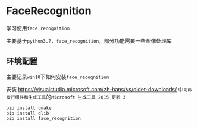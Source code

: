 # FaceRecognition
学习使用`face_recognition`

主要基于`python3.7`，`face_recognition`，部分功能需要一些图像处理库

## 环境配置

主要记录`win10`下如何安装`face_recognition`

安装 https://visualstudio.microsoft.com/zh-hans/vs/older-downloads/ 中`可再发行组件和生成工具`的`Microsoft 生成工具 2015 更新 3`

```
pip install cmake
pip install dlib
pip install face_recognition
```

